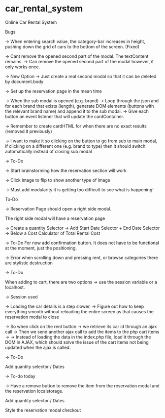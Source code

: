 # car_rental_system
Online Car Rental System

Bugs

-> When entering search value, the category-bar increases in height, pushing down the grid of cars to the bottom of the screen. (Fixed)

-> Cant remove the opened second part of the modal. The textContent remains.
-> Can remove the opened second part of the modal however, it only works once.

-> New Option -> Just create a real second modal so that it can be deleted by document.body

-> Set up the reservation page in the mean time

-> When the sub modal is opened (e.g. brand) 
-> Loop through the json and for each brand that exists (length), generate DOM elements (buttons with the relevant brand name) and append it to the sub modal.
-> Give each button an event listener that will update the cardContainer.

-> Remember to create cardHTML for when there are no exact results (removed it previously)

-> I want to make it so clicking on the button to go from sub to main modal, if clicking on a different one (e.g. brand to type) then it should switch automatically instead of closing sub modal


-> To-Do

-> Start brainstorming how the reservation section will work

-> Click image to flip to show another type of image

-> Must add modularity it is getting too difficult to see what is happening!

To-Do

-> Reservation Page should open a right side modal.

The right side modal will have a reservation page

-> Create a quantity Selector
-> Add Start Date Selector + End Date Selector
-> Below a Cost Calculator of Total Rental Cost

-> To-Do
For now add confirmation button. It does not have to be functional at the moment, just the positioning.

-> Error when scrolling down and pressing rent, or browse categories there are stylistic destruction

-> To-Do

When adding to cart, there are two options -> use the session variable or a localhost. 

-> Session used

-> Loading the car details is a step slower. 
-> Figure out how to keep everything smooth without reloading the entire screen as that causes the reservation modal to close

-> So when click on the rent button -> we retrieve its car id through an ajax call -> Then we send another ajax call to add the items to the php cart items -> 
-> Instead of loading the data in the index.php file, load it through the DOM in AJAX, which should solve the issue of the cart items not being updated when the ajax is called.

-> To-Do

Add quantity selector / Dates


-> To-do today

-> Have a remove button to remove the item from the reservation modal and the reservation localstorage.

Add quantity selector / Dates

Style the reservation modal checkout
